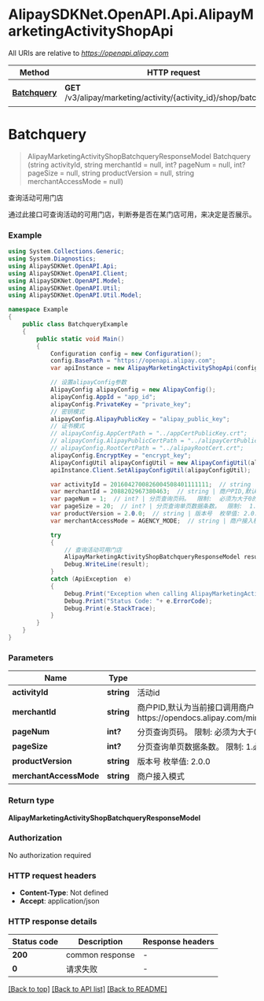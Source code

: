 # AlipaySDKNet.OpenAPI.Api.AlipayMarketingActivityShopApi

All URIs are relative to *https://openapi.alipay.com*

Method | HTTP request | Description
------------- | ------------- | -------------
[**Batchquery**](AlipayMarketingActivityShopApi.md#batchquery) | **GET** /v3/alipay/marketing/activity/{activity_id}/shop/batchquery | 查询活动可用门店


<a name="batchquery"></a>
# **Batchquery**
> AlipayMarketingActivityShopBatchqueryResponseModel Batchquery (string activityId, string merchantId = null, int? pageNum = null, int? pageSize = null, string productVersion = null, string merchantAccessMode = null)

查询活动可用门店

通过此接口可查询活动的可用门店，判断券是否在某门店可用，来决定是否展示。

### Example
```csharp
using System.Collections.Generic;
using System.Diagnostics;
using AlipaySDKNet.OpenAPI.Api;
using AlipaySDKNet.OpenAPI.Client;
using AlipaySDKNet.OpenAPI.Model;
using AlipaySDKNet.OpenAPI.Util;
using AlipaySDKNet.OpenAPI.Util.Model;

namespace Example
{
    public class BatchqueryExample
    {
        public static void Main()
        {
            Configuration config = new Configuration();
            config.BasePath = "https://openapi.alipay.com";
            var apiInstance = new AlipayMarketingActivityShopApi(config);

            // 设置alipayConfig参数
            AlipayConfig alipayConfig = new AlipayConfig();
            alipayConfig.AppId = "app_id";
            alipayConfig.PrivateKey = "private_key";
            // 密钥模式
            alipayConfig.AlipayPublicKey = "alipay_public_key";
            // 证书模式
            // alipayConfig.AppCertPath = "../appCertPublicKey.crt";
            // alipayConfig.AlipayPublicCertPath = "../alipayCertPublicKey_RSA2.crt";
            // alipayConfig.RootCertPath = "../alipayRootCert.crt";
            alipayConfig.EncryptKey = "encrypt_key";
            AlipayConfigUtil alipayConfigUtil = new AlipayConfigUtil(alipayConfig);
            apiInstance.Client.SetAlipayConfigUtil(alipayConfigUtil);

            var activityId = 2016042700826004508401111111;  // string | 活动id
            var merchantId = 2088202967380463;  // string | 商户PID,默认为当前接口调用商户  限制:  接口调用者必须有商户代运营权限。   代运营授权流程https://opendocs.alipay.com/mini/01hm6i#%E4%BB%A3%E8%BF%90%E8%90%A5%E6%8E%88%E6%9D%83 (optional) 
            var pageNum = 1;  // int? | 分页查询页码。  限制:  必须为大于0的整数 (optional) 
            var pageSize = 20;  // int? | 分页查询单页数据条数。  限制:  1.必须为大于0的整数  2.每页最大值为20 (optional) 
            var productVersion = 2.0.0;  // string | 版本号  枚举值: 2.0.0 (optional) 
            var merchantAccessMode = AGENCY_MODE;  // string | 商户接入模式 (optional) 

            try
            {
                // 查询活动可用门店
                AlipayMarketingActivityShopBatchqueryResponseModel result = apiInstance.Batchquery(activityId, merchantId, pageNum, pageSize, productVersion, merchantAccessMode);
                Debug.WriteLine(result);
            }
            catch (ApiException  e)
            {
                Debug.Print("Exception when calling AlipayMarketingActivityShopApi.Batchquery: " + e.Message );
                Debug.Print("Status Code: "+ e.ErrorCode);
                Debug.Print(e.StackTrace);
            }
        }
    }
}
```

### Parameters

Name | Type | Description  | Notes
------------- | ------------- | ------------- | -------------
 **activityId** | **string**| 活动id | 
 **merchantId** | **string**| 商户PID,默认为当前接口调用商户  限制:  接口调用者必须有商户代运营权限。   代运营授权流程https://opendocs.alipay.com/mini/01hm6i#%E4%BB%A3%E8%BF%90%E8%90%A5%E6%8E%88%E6%9D%83 | [optional] 
 **pageNum** | **int?**| 分页查询页码。  限制:  必须为大于0的整数 | [optional] 
 **pageSize** | **int?**| 分页查询单页数据条数。  限制:  1.必须为大于0的整数  2.每页最大值为20 | [optional] 
 **productVersion** | **string**| 版本号  枚举值: 2.0.0 | [optional] 
 **merchantAccessMode** | **string**| 商户接入模式 | [optional] 

### Return type

**AlipayMarketingActivityShopBatchqueryResponseModel**

### Authorization

No authorization required

### HTTP request headers

 - **Content-Type**: Not defined
 - **Accept**: application/json


### HTTP response details
| Status code | Description | Response headers |
|-------------|-------------|------------------|
| **200** | common response |  -  |
| **0** | 请求失败 |  -  |

[[Back to top]](#) [[Back to API list]](../README.md#documentation-for-api-endpoints) [[Back to README]](../README.md)

